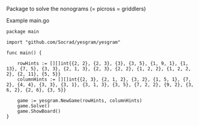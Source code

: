 Package to solve the nonograms (= picross = griddlers)

Example main.go


	package main
	
	import "github.com/Socrad/yesgram/yesgram"
	
	func main() {

		rowHints := [][]int{{2, 2}, {2, 3}, {3}, {3, 5}, {1, 9, 1}, {1, 13}, {7, 5}, {3, 3}, {2, 1, 3}, {2, 3}, {2, 2}, {1, 2, 2}, {1, 2, 2, 2}, {2, 11}, {5, 5}}
		columnHints := [][]int{{2, 3}, {2, 1, 2}, {3, 2}, {1, 5, 1}, {7, 2}, {4, 4}, {3, 3}, {3, 1}, {3, 1, 3}, {3, 5}, {7, 2, 2}, {9, 2}, {3, 6, 2}, {2, 6}, {3, 5}}
	 
		game := yesgram.NewGame(rowHints, columnHints)
		game.Solve()
		game.ShowBoard()
	}
